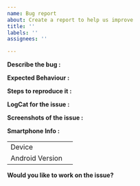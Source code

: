 ```yaml
---
name: Bug report
about: Create a report to help us improve
title: ''
labels: ''
assignees: ''

---
```


**Describe the bug :** <br>

<!--Please state here what is currently happening.-->

**Expected Behaviour :** <br>

<!--State here what the feature should enable the user to do.-->

**Steps to reproduce it :** <br>

<!--Add steps to reproduce bugs or add information on the place where the feature should be implemented. Add links to a sample deployment or code.-->

**LogCat for the issue :** <br>

<!--Provide logs for the crash here.-->

**Screenshots of the issue :** <br>

<!--Where-ever possible add a screenshot of the issue.-->

**Smartphone Info :**
<!-- Please complete the following information -->
|               | |
|---------------|-|
|Device         |<!-- [e.g. Moto G5 Plus] -->|
|Android Version|<!-- [e.g. Oreo 8.1] -->    |

**Would you like to work on the issue?** <br>

<!--Let us know if this issue should be assigned to you or tell us who you think could help to solve this issue.-->
